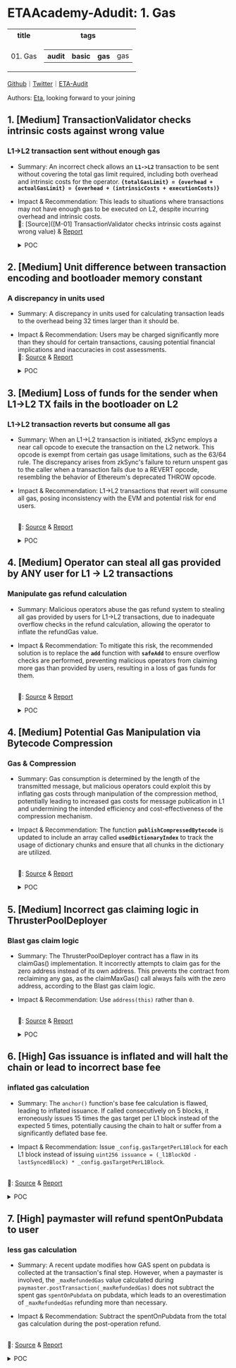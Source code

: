 # ETAAcademy-Adudit: 1. Gas

<table>
  <tr>
    <th>title</th>
    <th>tags</th>
  </tr>
  <tr>
    <td>01. Gas</td>
    <td>
      <table>
        <tr>
          <th>audit</th>
          <th>basic</th>
          <th>gas</th>
          <td>gas</td>
        </tr>
      </table>
    </td>
  </tr>
</table>

[Github](https://github.com/ETAAcademy)｜[Twitter](https://twitter.com/ETAAcademy)｜[ETA-Audit](https://github.com/ETAAcademy/ETAAcademy-Audit)

Authors: [Eta](https://twitter.com/pwhattie), looking forward to your joining

## 1. [Medium] TransactionValidator checks intrinsic costs against wrong value

### L1->L2 transaction sent without enough gas

- Summary: An incorrect check allows an **`L1->L2`** transaction to be sent without covering the total gas limit required, including both overhead and intrinsic costs for the operator. **`{totalGasLimit} = {overhead + actualGasLimit} = {overhead + (intrinsicCosts + executionCosts)}`**
- Impact & Recommendation: This leads to situations where transactions may not have enough gas to be executed on L2, despite incurring overhead and intrinsic costs.
  <br> 🐬: [Source]([M-01] TransactionValidator checks intrinsic costs against wrong value) & [Report](https://code4rena.com/reports/2023-10-zksync)

  <details><summary>POC</summary>

  ```solidity

    require(
        getMinimalPriorityTransactionGasLimit(
            _encoded.length,
            _transaction.factoryDeps.length,
            _transaction.gasPerPubdataByteLimit
        ) <= _transaction.gasLimit,
        "up"
    );

    function getTransactionBodyGasLimit(
        uint256 _totalGasLimit,
        uint256 _gasPricePerPubdata,
        uint256 _encodingLength
    ) internal pure returns (uint256 txBodyGasLimit) {
        uint256 overhead = getOverheadForTransaction(_totalGasLimit, _gasPricePerPubdata, _encodingLength);
        require(_totalGasLimit >= overhead, "my"); // provided gas limit doesn't cover transaction overhead
        unchecked {
            txBodyGasLimit = _totalGasLimit - overhead;
        }
    }

    function processL1Tx(...){
        ...
        //gasLimitForTx is total - overhead (and some other intrinsic costs)
        let gasLimitForTx, reservedGas := getGasLimitForTx(...)
        ...
        canonicalL1TxHash, gasUsedOnPreparation := l1TxPreparation(txDataOffset)
        ...
    }   if gt(gasLimitForTx, gasUsedOnPreparation) {
            ...
            potentialRefund, success := getExecuteL1TxAndGetRefund(txDataOffset, sub(gasLimitForTx, gasUsedOnPreparation))


  ```

  </details>

## 2. [Medium] Unit difference between transaction encoding and bootloader memory constant

### A discrepancy in units used

- Summary: A discrepancy in units used for calculating transaction leads to the overhead being 32 times larger than it should be.
- Impact & Recommendation: Users may be charged significantly more than they should for certain transactions, causing potential financial implications and inaccuracies in cost assessments.
  <br> 🐬: [Source](https://code4rena.com/reports/2023-10-zksync#m-02-unit-difference-between-transaction-encoding-and-bootloader-memory-constant) & [Report](https://code4rena.com/reports/2023-10-zksync)

  <details><summary>POC</summary>

  ```solidity

    //TransactionValidator.getOverheadForTransaction
    uint256 overheadForLength = Math.ceilDiv(_encodingLength * batchOverheadGas, BOOTLOADER_TX_ENCODING_SPACE);
    //bootloader.getTransactionUpfrontOverhead
    let overheadForLength := ceilDiv(
        safeMul(txEncodeLen, totalBatchOverhead, "ad"),
        BOOTLOADER_MEMORY_FOR_TXS()
    )

  ```

  </details>

## 3. [Medium] Loss of funds for the sender when L1->L2 TX fails in the bootloader on L2

### L1->L2 transaction reverts but consume all gas

- Summary: When an L1->L2 transaction is initiated, zkSync employs a near call opcode to execute the transaction on the L2 network. This opcode is exempt from certain gas usage limitations, such as the 63/64 rule. The discrepancy arises from zkSync's failure to return unspent gas to the caller when a transaction fails due to a REVERT opcode, resembling the behavior of Ethereum's deprecated THROW opcode.
- Impact & Recommendation: L1->L2 transactions that revert will consume all gas, posing inconsistency with the EVM and potential risk for end users.

  <br> 🐬: [Source](https://code4rena.com/reports/2023-10-zksync#m-03-loss-of-funds-for-the-sender-when-l1-l2-tx-fails-in-the-bootloader-on-l2) & [Report](https://code4rena.com/reports/2023-10-zksync)

  <details><summary>POC</summary>

  ```solidity

  // SPDX-License-Identifier: MIT
    pragma solidity ^0.8.0;
    // PoC => No refund for gas on `L1->L2` tx failure, it always burns the gas even if not used
    import {Test} from "forge-std/Test.sol";
    import "forge-std/console.sol";
    import {DSTest} from "ds-test/test.sol";
    uint256 constant OVERHEAD_TX = 100_000; // assume overhead as 100000
    uint256 constant GAS_PREP = 2000; // assume preparation value
    contract ExternalContract {
        uint256 varState;
        function doSomething(uint256 num) external {
            varState = 1;
            //  revert if num is zero to cause nearCallPanic later
            if (num == 0) {
                revert("something wrong happened");
            }
        }
    }
    interface IExternalContract {
        function doSomething(uint256 num) external;
    }
    interface IBooloaderMock {
        function ZKSYNC_NEAR_CALL_SIMULATION_executeL1Tx(
            uint256 callAbi,
            bytes memory txCalldataEncoded
        ) external;
    }
    contract BooloaderMock {
        ExternalContract externalContract;
        constructor() {
            externalContract = new ExternalContract();
        }
        /// @dev The overhead in gas that will be used when checking whether the context has enough gas, i.e.
        /// when checking for X gas, the context should have at least X+CHECK_ENOUGH_GAS_OVERHEAD() gas.
        function CHECK_ENOUGH_GAS_OVERHEAD() internal pure returns (uint256 ret) {
            ret = 1000000;
        }
        function checkEnoughGas(uint256 gasToProvide) internal view {
            // Using margin of CHECK_ENOUGH_GAS_OVERHEAD gas to make sure that the operation will indeed
            // have enough gas
            // CHECK_ENOUGH_GAS_OVERHEAD => 1_000_000
            if (gasleft() < (gasToProvide + CHECK_ENOUGH_GAS_OVERHEAD())) {
                revert("No enough gas");
            }
        }
        function notifyExecutionResult(bool success) internal {}
        function nearCallPanic() internal pure {
            // Here we exhaust all the gas of the current frame.
            // This will cause the execution to panic.
            // Note, that it will cause only the inner call to panic.
            uint256 x = 0;
            while (true) {
                x += 1;
            }
        }
        // simulation of near call
        function ZKSYNC_NEAR_CALL_SIMULATION_executeL1Tx(
            uint256 callAbi,
            bytes memory txCalldataEncoded
        ) public {
            (bool success, ) = address(externalContract).call{gas: callAbi}(
                txCalldataEncoded
            );
            if (!success) {
                // nearCall panic
                nearCallPanic();
            }
        }
        function getExecuteL1TxAndGetRefund(
            uint256 gasForExecution,
            bytes memory txCalldataExternalContract
        ) internal returns (uint256 potentialRefund, bool success) {
            uint256 callAbi = gasForExecution;
            checkEnoughGas(gasForExecution);
            uint256 gasBeforeExecution = gasleft();
            bytes memory txCalldataEncoded = abi.encodeCall(
                IBooloaderMock.ZKSYNC_NEAR_CALL_SIMULATION_executeL1Tx,
                (callAbi, txCalldataExternalContract)
            );
            console.log("Nearcall callAbi: %d", callAbi);
            // pass 64/63 to simulate nearCall that doesn't follow this 63/64 rule
            uint256 fullGas = (callAbi * 64) / 63;
            (success, ) = address(this).call{gas: fullGas}(txCalldataEncoded);
            notifyExecutionResult(success);
            uint256 gasSpentOnExecution = gasBeforeExecution - gasleft();
            console.log("gasSpentOnExecution: %d", gasSpentOnExecution);
            if (gasSpentOnExecution <= gasForExecution) {
                potentialRefund = gasForExecution - gasSpentOnExecution;
            }
        }
        function processL1Tx(
            uint256 l2ValueProvidedByUser,
            uint256 gasLimitProvidedByUser,
            bytes memory txCalldataExternalContract
        ) external payable returns (uint256 potentialRefund, bool success) {
            uint256 overheadTX = OVERHEAD_TX; // assume overhead for simplicity
            uint256 gasLimitForTx = gasLimitProvidedByUser - overheadTX;
            uint256 gasUsedOnPreparation = GAS_PREP; // assume preparation value simplicity
            uint256 gasLimit = gasLimitProvidedByUser;
            uint256 gasPrice = 13e9;
            uint256 txInternalCost = gasPrice * gasLimit;
            require(
                msg.value >= l2ValueProvidedByUser + txInternalCost,
                "deposited eth too low"
            );
            require(gasLimitForTx > gasUsedOnPreparation, "Tx didn't continue");
            (potentialRefund, success) = getExecuteL1TxAndGetRefund(
                (gasLimitForTx - gasUsedOnPreparation),
                txCalldataExternalContract
            );
        }
    }
    contract BootloaderMockTest is DSTest, Test {
        BooloaderMock bootloaderMock;
        function setUp() public {
            bootloaderMock = new BooloaderMock();
            vm.deal(address(this),100 ether);
        }
        function test_no_gas_refund_on_failure() public {
            uint256 gasLimitByUser = 100_000_000 + OVERHEAD_TX + GAS_PREP;
            uint256 l2Value = 0;
            bytes memory txCalldataExternalContract = abi.encodeCall(
                IExternalContract.doSomething,
                (0) // value 0 cause the call to fail
            );
            (uint256 potentialRefund, bool success) = bootloaderMock.processL1Tx{
                value: 10 ether
            }(l2Value, gasLimitByUser, txCalldataExternalContract);
            console.log("success: ", success);
            console.log("potentialRefund: %d", potentialRefund);
        }
        function test_actual_gas_spent_on_success() public {
            uint256 gasLimitByUser = 100_000_000 + OVERHEAD_TX + GAS_PREP;
            uint256 l2Value = 0;
            bytes memory txCalldataExternalContract = abi.encodeCall(
                IExternalContract.doSomething,
                (1) // value 1 makes the call successful
            );
            (uint256 potentialRefund, bool success) = bootloaderMock.processL1Tx{
                value: 10 ether
            }(l2Value, gasLimitByUser, txCalldataExternalContract);
            console.log("success: ", success);
            console.log("potentialRefund: %d", potentialRefund);
        }
    }

  ```

  </details>

## 4. [Medium] Operator can steal all gas provided by ANY user for L1 → L2 transactions

### Manipulate gas refund calculation

- Summary: Malicious operators abuse the gas refund system to stealing all gas provided by users for L1→L2 transactions, due to inadequate overflow checks in the refund calculation, allowing the operator to inflate the refundGas value.
- Impact & Recommendation: To mitigate this risk, the recommended solution is to replace the **`add`** function with **`safeAdd`** to ensure overflow checks are performed, preventing malicious operators from claiming more gas than provided by users, resulting in a loss of gas funds for them.

  <br> 🐬: [Source](https://code4rena.com/reports/2023-10-zksync#m-14-operator-can-steal-all-gas-provided-by-any-user-for-l1l2-transactions) & [Report](https://code4rena.com/reports/2023-10-zksync)

  <details><summary>POC</summary>

  ```rust

    refundGas := add(refundGas, reservedGas) // overflow, refundGas = 0 while gasLimit != 0
    if gt(refundGas, gasLimit) { // correct, 0 < x for all x iff x != 0
        assertionError("L1: refundGas > gasLimit")
    }
    // gasPrice * (gasLimit - refundGas) == gasPrice * (gasLimit - 0) == gasPrice * gasLimit
    let payToOperator := safeMul(gasPrice, safeSub(gasLimit, refundGas, "lpah"), "mnk")

  ```

## 4. [Medium] Potential Gas Manipulation via Bytecode Compression

### Gas & Compression

- Summary: Gas consumption is determined by the length of the transmitted message, but malicious operators could exploit this by inflating gas costs through manipulation of the compression method, potentially leading to increased gas costs for message publication in L1 and undermining the intended efficiency and cost-effectiveness of the compression mechanism.
- Impact & Recommendation: The function **`publishCompressedBytecode`** is updated to include an array called **`usedDictionaryIndex`** to track the usage of dictionary chunks and ensure that all chunks in the dictionary are utilized.

  <br> 🐬: [Source](https://code4rena.com/reports/2023-10-zksync#m-22-potential-gas-manipulation-via-bytecode-compression) & [Report](https://code4rena.com/reports/2023-10-zksync)

  <details><summary>POC</summary>

  ```solidity

  function publishCompressedBytecode(
        bytes calldata _bytecode,
        bytes calldata _rawCompressedData
    ) external payable onlyCallFromBootloader returns (bytes32 bytecodeHash) {
        unchecked {
            (bytes calldata dictionary, bytes calldata encodedData) = _decodeRawBytecode(_rawCompressedData);
            require(dictionary.length % 8 == 0, "Dictionary length should be a multiple of 8");
            require(dictionary.length <= 2 ** 16 * 8, "Dictionary is too big");
            require(
                encodedData.length * 4 == _bytecode.length,
                "Encoded data length should be 4 times shorter than the original bytecode"
            );
            // This code is added
            bool[] memory usedDictionaryIndex = new bool[](
                dictionary.length / 8
            );
            //////////////////////
            for (uint256 encodedDataPointer = 0; encodedDataPointer < encodedData.length; encodedDataPointer += 2) {
                uint256 indexOfEncodedChunk = uint256(encodedData.readUint16(encodedDataPointer)) * 8;
                require(indexOfEncodedChunk < dictionary.length, "Encoded chunk index is out of bounds");
                // This code is added
                usedDictionaryIndex[indexOfEncodedChunk] = true;
                //////////////////////
                uint64 encodedChunk = dictionary.readUint64(indexOfEncodedChunk);
                uint64 realChunk = _bytecode.readUint64(encodedDataPointer * 4);
                require(encodedChunk == realChunk, "Encoded chunk does not match the original bytecode");
            }
            // This code is added
            for (uint256 i = 0; i < usedDictionaryIndex.length; ++i) {
                require(
                    usedDictionaryIndex[i],
                    "the dictionary includes chunks that are useless"
                );
            }
            //////////////////////
        }
        bytecodeHash = Utils.hashL2Bytecode(_bytecode);
        L1_MESSENGER_CONTRACT.sendToL1(_rawCompressedData);
        KNOWN_CODE_STORAGE_CONTRACT.markBytecodeAsPublished(bytecodeHash);
    }

  ```

  </details>

## 5. [Medium] Incorrect gas claiming logic in ThrusterPoolDeployer

### Blast gas claim logic

- Summary: The ThrusterPoolDeployer contract has a flaw in its claimGas() implementation. It incorrectly attempts to claim gas for the zero address instead of its own address. This prevents the contract from reclaiming any gas, as the claimMaxGas() call always fails with the zero address, according to the Blast gas claim logic.

- Impact & Recommendation: Use `address(this)` rather than `0`.

  <br> 🐬: [Source](https://code4rena.com/reports/2024-02-thruster#m-04-incorrect-gas-claiming-logic-in-thrusterpooldeployer) & [Report](https://code4rena.com/reports/2024-02-thruster)

  <details><summary>POC</summary>

  ```solidity
  /**
     * @notice Claims gas available to be claimed at max claim rate for a specific contract. Called by an authorized user
    * @param contractAddress The address of the contract for which maximum gas is to be claimed
    * @param recipientOfGas The address of the recipient of the gas
    * @return The amount of gas that was claimed
    */
    function claimMaxGas(address contractAddress, address recipientOfGas) external returns (uint256) {
        require(isAuthorized(contractAddress), "Not allowed to claim max gas");
        return IGas(GAS_CONTRACT).claimMax(contractAddress, recipientOfGas);
    }

  ```

  </details>

## 6. [High] Gas issuance is inflated and will halt the chain or lead to incorrect base fee

### inflated gas calculation

- Summary: The `anchor()` function's base fee calculation is flawed, leading to inflated issuance. If called consecutively on 5 blocks, it erroneously issues 15 times the gas target per L1 block instead of the expected 5 times, potentially causing the chain to halt or suffer from a significantly deflated base fee.

- Impact & Recommendation: Issue `_config.gasTargetPerL1Block` for each L1 block instead of issuing `uint256 issuance = (_l1BlockOd - lastSyncedBlock) * _config.gasTargetPerL1Block`.

<br> 🐬: [Source](https://code4rena.com/reports/2024-03-taiko#h-01-gas-issuance-is-inflated-and-will-halt-the-chain-or-lead-to-incorrect-base-fee) & [Report](https://code4rena.com/reports/2024-03-taiko)

  <details><summary>POC</summary>
 
  ```solidity
      struct Config {
        uint32 gasTargetPerL1Block;
        uint8 basefeeAdjustmentQuotient;
    }
    function getConfig() public view virtual returns (Config memory config_) {
        config_.gasTargetPerL1Block = 15 * 1e6 * 4;
        config_.basefeeAdjustmentQuotient = 8;
    }
    uint256 lastSyncedBlock = 1;
    uint256 gasExcess = 10;
    function _calc1559BaseFee(
        Config memory _config,
        uint64 _l1BlockId,
        uint32 _parentGasUsed
    )
        private
        view
        returns (uint256 issuance, uint64 gasExcess_)
    {
        if (gasExcess > 0) {
            uint256 excess = uint256(gasExcess) + _parentGasUsed;
            uint256 numL1Blocks;
            if (lastSyncedBlock > 0 && _l1BlockId > lastSyncedBlock) {
                numL1Blocks = _l1BlockId - lastSyncedBlock;
            }
            if (numL1Blocks > 0) {
                issuance = numL1Blocks * _config.gasTargetPerL1Block;
                excess = excess > issuance ? excess - issuance : 1;
            }
			// I have commented out the below basefee calculation
			// and return issuance instead to show the actual
			// accumulated issuance over 5 L1 blocks.
			// nothing else is changed
		
            //gasExcess_ = uint64(excess.min(type(uint64).max));
			
            //basefee_ = Lib1559Math.basefee(
            //    gasExcess_, uint256(_config.basefeeAdjustmentQuotient) * _config.gasTargetPerL1Block
            //);
        }
        //if (basefee_ == 0) basefee_ = 1;
    }
        
    function testIssuance() external {
        uint256 issuance;
        uint256 issuanceAdded;
        Config memory config = getConfig();
        for (uint64 x=2; x <= 6 ;x++){
            
            (issuanceAdded ,) = _calc1559BaseFee(config, x, 0);
            issuance += issuanceAdded;
            console2.log("added", issuanceAdded);
        }
        uint256 expectedIssuance = config.gasTargetPerL1Block*5;
        console2.log("Issuance", issuance);
        console2.log("Expected Issuance", expectedIssuance);
        
        assertEq(expectedIssuance*3, issuance);
  
  ```
  </details>

## 7. [High] paymaster will refund spentOnPubdata to user

### less gas calculation

- Summary: A recent update modifies how GAS spent on pubdata is collected at the transaction's final step. However, when a paymaster is involved, the `_maxRefundedGas` value calculated during `paymaster.postTransaction(_maxRefundedGas)` does not subtract the spent gas `spentOnPubdata` on pubdata, which leads to an overestimation of `_maxRefundedGas` refunding more than necessary.

- Impact & Recommendation: Subtract the spentOnPubdata from the total gas calculation during the post-operation refund.

<br> 🐬: [Source](https://code4rena.com/reports/2024-03-zksync#h-01-paymaster-will-refund-spentonpubdata-to-user) & [Report](https://code4rena.com/reports/2024-03-zksync)

<details><summary>POC</summary>

```solidity
            function refundCurrentL2Transaction(
                txDataOffset,
                transactionIndex,
                success,
                gasLeft,
                gasPrice,
                reservedGas,
                basePubdataSpent,
                gasPerPubdata
            ) -> finalRefund {
                setTxOrigin(BOOTLOADER_FORMAL_ADDR())
                finalRefund := 0
                let innerTxDataOffset := add(txDataOffset, 32)
                let paymaster := getPaymaster(innerTxDataOffset)
                let refundRecipient := 0
                switch paymaster
                case 0 {
                    // No paymaster means that the sender should receive the refund
                    refundRecipient := getFrom(innerTxDataOffset)
                }
                default {
                    refundRecipient := paymaster
+                   let expectSpentOnPubdata := getErgsSpentForPubdata(
+                        basePubdataSpent,
+                        gasPerPubdata
+                    )
                    if gt(gasLeft, 0) {
                        checkEnoughGas(gasLeft)
                        let nearCallAbi := getNearCallABI(gasLeft)
                        let gasBeforePostOp := gas()
                        pop(ZKSYNC_NEAR_CALL_callPostOp(
                            // Maximum number of gas that the postOp could spend
                            nearCallAbi,
                            paymaster,
                            txDataOffset,
                            success,
                            // Since the paymaster will be refunded with reservedGas,
                            // it should know about it
-                           safeAdd(gasLeft, reservedGas, "jkl"),
+                           saturatingSub(add(reservedGas, gasLeft), expectSpentOnPubdata),
                            basePubdataSpent,
                            reservedGas,
                            gasPerPubdata
                        ))
                        let gasSpentByPostOp := sub(gasBeforePostOp, gas())
                        gasLeft := saturatingSub(gasLeft, gasSpentByPostOp)
                    }
                }
                // It was expected that before this point various `isNotEnoughGasForPubdata` methods would ensure that the user
                // has enough funds for pubdata. Now, we just subtract the leftovers from the user.
                let spentOnPubdata := getErgsSpentForPubdata(
                    basePubdataSpent,
                    gasPerPubdata
                )
                let totalRefund := saturatingSub(add(reservedGas, gasLeft), spentOnPubdata)
                askOperatorForRefund(
                    totalRefund,
                    spentOnPubdata,
                    gasPerPubdata
                )
                let operatorProvidedRefund := getOperatorRefundForTx(transactionIndex)
                // If the operator provides the value that is lower than the one suggested for
                // the bootloader, we will use the one calculated by the bootloader.
                let refundInGas := max(operatorProvidedRefund, totalRefund)
                // The operator cannot refund more than the gasLimit for the transaction
                if gt(refundInGas, getGasLimit(innerTxDataOffset)) {
                    assertionError("refundInGas > gasLimit")
                }
                if iszero(validateUint32(refundInGas)) {
                    assertionError("refundInGas is not uint32")
                }
                let ethToRefund := safeMul(
                    refundInGas,
                    gasPrice,
                    "fdf"
                )
                directETHTransfer(ethToRefund, refundRecipient)
                finalRefund := refundInGas

```

<details>
